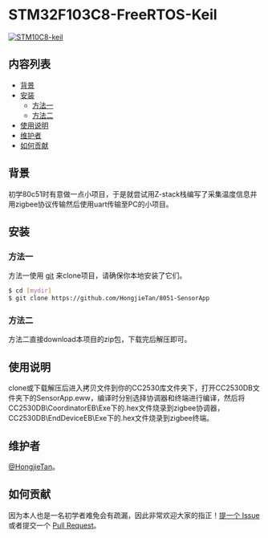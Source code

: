 # STM32F103C8-FreeRTOS-Keil

[![STM10C8-keil](https://img.shields.io/badge/8051-温度信息采集-brightgreen)](https://github.com/HongjieTan/8051-SensorApp)


## 内容列表

- [背景](#背景)
- [安装](#安装)
    - [方法一](#方法一)
    - [方法二](#方法二)
- [使用说明](#使用说明)
- [维护者](#维护者)
- [如何贡献](#如何贡献)

## 背景

初学80c51时有意做一点小项目，于是就尝试用Z-stack栈编写了采集温度信息并用zigbee协议传输然后使用uart传输至PC的小项目。


## 安装

### 方法一

方法一使用 [git](https://git-scm.com/) 来clone项目，请确保你本地安装了它们。

```sh
$ cd [mydir]
$ git clone https://github.com/HongjieTan/8051-SensorApp
```
### 方法二

方法二直接download本项目的zip包，下载完后解压即可。

## 使用说明

clone或下载解压后进入拷贝文件到你的CC2530库文件夹下，打开CC2530DB文件夹下的SensorApp.eww，编译时分别选择协调器和终端进行编译，然后将CC2530DB\CoordinatorEB\Exe下的.hex文件烧录到zigbee协调器，CC2530DB\EndDeviceEB\Exe下的.hex文件烧录到zigbee终端。

## 维护者

[@HongjieTan](https://github.com/HongjieTan)。

## 如何贡献

因为本人也是一名初学者难免会有疏漏，因此非常欢迎大家的指正！[提一个 Issue](https://github.com/HongjieTan/8051-SensorApp/issues) 或者提交一个 [Pull Request](https://github.com/HongjieTan/8051-SensorApp/pulls)。
